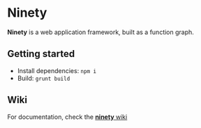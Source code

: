 Ninety
======

**Ninety** is a web application framework, built as a function graph.

Getting started
---------------

* Install dependencies: `npm i`
* Build: `grunt build`

Wiki
----

For documentation, check the
[**ninety** wiki](https://github.com/1e14/1e14/wiki)

